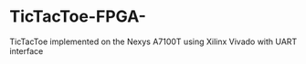 # TicTacToe-FPGA-
TicTacToe implemented on the Nexys A7100T using Xilinx Vivado with UART interface
